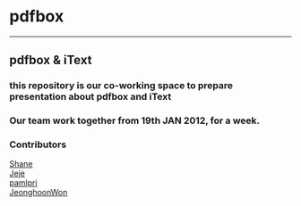 # pdfbox 
<hr>

## pdfbox & iText
### this repository is our co-working space to prepare presentation about pdfbox and iText
### Our team work together from 19th JAN 2012, for a week.

### Contributors
[Shane](github.com/Shane-Park)    
[Jeje](https://github.com/jeje0130)   
[pamlpri](https://github.com/pamlpri)   
[JeonghoonWon](https://github.com/JeonghoonWon)   
